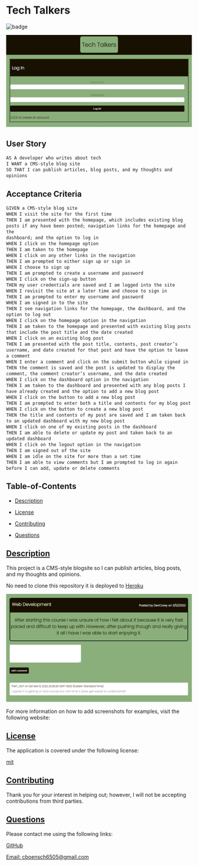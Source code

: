 
  # Tech Talkers
  ![badge](https://img.shields.io/badge/license-mit-blue)
  
  ![Login Screen Capture](./assets/img/loginCAPTURE.PNG)
  
  ## User Story
  ```
  AS A developer who writes about tech
  I WANT a CMS-style blog site
  SO THAT I can publish articles, blog posts, and my thoughts and opinions
  ```
  
  ## Acceptance Criteria
  ```
  GIVEN a CMS-style blog site
  WHEN I visit the site for the first time
  THEN I am presented with the homepage, which includes existing blog posts if any have been posted; navigation links for the homepage and the
  dashboard; and the option to log in
  WHEN I click on the homepage option 
  THEN I am taken to the homepage
  WHEN I click on any other links in the navigation
  THEN I am prompted to either sign up or sign in
  WHEN I choose to sign up
  THEN I am prompted to create a username and password
  WHEN I click on the sign-up button
  THEN my user credentials are saved and I am logged into the site
  WHEN I revisit the site at a later time and choose to sign in
  THEN I am prompted to enter my username and password
  WHEN I am signed in to the site
  THEN I see navigation links for the homepage, the dashboard, and the option to log out
  WHEN I click on the homepage option in the navigation
  THEN I am taken to the homepage and presented with existing blog posts that include the post title and the date created
  WHEN I click on an existing blog post
  THEN I am presented with the post title, contents, post creator’s username, and date created for that post and have the option to leave a comment
  WHEN I enter a comment and click on the submit button while signed in
  THEN the comment is saved and the post is updated to display the comment, the comment creator’s username, and the date created
  WHEN I click on the dashboard option in the navigation
  THEN I am taken to the dashboard and presented with any blog posts I have already created and the option to add a new blog post
  WHEN I click on the button to add a new blog post
  THEN I am prompted to enter both a title and contents for my blog post
  WHEN I click on the button to create a new blog post
  THEN the title and contents of my post are saved and I am taken back to an updated dashboard with my new blog post
  WHEN I click on one of my existing posts in the dashboard
  THEN I am able to delete or update my post and taken back to an updated dashboard
  WHEN I click on the logout option in the navigation
  THEN I am signed out of the site
  WHEN I am idle on the site for more than a set time
  THEN I am able to view comments but I am prompted to log in again before I can add, update or delete comments
  ```

  ## Table-of-Contents

  * [Description](#description)

  * [License](#license)
    
  * [Contributing](#contributing)
  
  * [Questions](#questions)
  
  ## [Description](#table-of-contents)

  This project is a CMS-style blogsite so I can publish articles, blog posts, and my thoughts and opinions.
 
  No need to clone this repository it is deployed to [Heroku](https://tech-talkers.herokuapp.com/)
  
  ![Scrren Capture of a Post w/Comment](./assets/img/postCAPTURE.PNG)
  
  For more information on how to add screenshots for examples, visit the following website:
  
  
  ## [License](#table-of-contents)

  The application is covered under the following license:

  
  [mit](https://choosealicense.com/licenses/mit)
    
    

  ## [Contributing](#table-of-contents)
  
  
  Thank you for your interest in helping out; however, I will not be accepting contributions from third parties.
    
  ## [Questions](#table-of-contents)

  Please contact me using the following links:

  [GitHub](https://github.com/cboensch6505)

  [Email: cboensch6505@gmail.com](mailto:cboensch6505@gmail.com)
